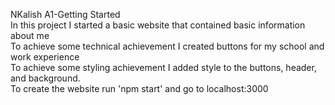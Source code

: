 NKalish A1-Getting Started \
In this project I started a basic website that contained basic information about me \
To achieve some technical achievement I created buttons for my school and work experience \
To achieve some styling achievement I added style to the buttons, header, and background. \
To create the website run 'npm start' and go to localhost:3000